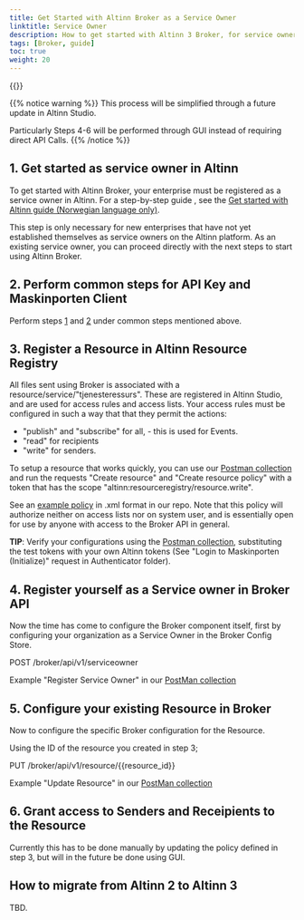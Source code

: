 ```yaml
---
title: Get Started with Altinn Broker as a Service Owner
linktitle: Service Owner
description: How to get started with Altinn 3 Broker, for service owners
tags: [Broker, guide]
toc: true
weight: 20
---
```


{{<children />}}

{{% notice warning  %}}
This process will be simplified through a future update in Altinn Studio.

Particularly Steps 4-6 will be performed through GUI instead of requiring direct API Calls.
{{% /notice %}}

## 1. Get started as service owner in Altinn

To get started with Altinn Broker, your enterprise must be registered as a service owner in Altinn. For a step-by-step guide , see the
[Get started with Altinn guide (Norwegian language only)](https://www.altinndigital.no/kom-i-gang/guide-kom-i-gang-med-altinn/).

This step is only necessary for new enterprises that have not yet established themselves as service owners on the Altinn platform. As an existing service owner, you can proceed directly with the next steps to start using Altinn Broker.

## 2. Perform common steps for API Key and Maskinporten Client

Perform steps [1](../common-steps/_index.en.md#1-get-an-altinn-api-key) and [2](../common-steps/_index.en.md#2-register-your-maskinporten-client-with-correct-scopes) under common steps mentioned above.

## 3. Register a Resource in Altinn Resource Registry

All files sent using Broker is associated with a resource/service/"tjenesteressurs". These are registered in Altinn Studio, and are used for access rules and access lists.
Your access rules must be configured in such a way that that they permit the actions:

- "publish" and "subscribe" for all, - this is used for Events.
- "read" for recipients
- "write" for senders.

To setup a resource that works quickly, you can use our [Postman collection](https://github.com/Altinn/altinn-broker/blob/main/altinn3-broker-postman-collection.json) and run the requests "Create resource" and "Create resource policy" with a token that has the scope "altinn:resourceregistry/resource.write".

See an [example policy](https://github.com/Altinn/altinn-broker/blob/main/Test/Altinn.Broker.Tests/Data/BasePolicy.xml) in .xml format in our repo. Note that this policy will authorize neither on access lists nor on system user, and is essentially open for use by anyone with access to the Broker API in general.

**TIP**: Verify your configurations using the [Postman collection](https://github.com/Altinn/altinn-broker/blob/main/altinn3-broker-postman-collection.json), substituting the test tokens with your own Altinn tokens (See "Login to Maskinporten (Initialize)" request in Authenticator folder).

## 4. Register yourself as a Service owner in Broker API

Now the time has come to configure the Broker component itself, first by configuring your organization as a Service Owner in the Broker Config Store.

POST /broker/api/v1/serviceowner

Example "Register Service Owner" in our [PostMan collection](https://github.com/Altinn/altinn-broker/blob/main/altinn3-broker-postman-collection.json)

## 5. Configure your existing Resource in Broker

Now to configure the specific Broker configuration for the Resource.

Using the ID of the resource you created in step 3;

PUT /broker/api/v1/resource/{{resource_id}}

Example "Update Resource" in our [PostMan collection](https://github.com/Altinn/altinn-broker/blob/main/altinn3-broker-postman-collection.json)

## 6. Grant access to Senders and Receipients to the Resource

Currently this has to be done manually by updating the policy defined in step 3, but will in the future be done using GUI.

## How to migrate from  Altinn 2 to Altinn 3

TBD.

